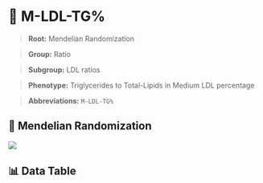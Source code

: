 # 🧪 M-LDL-TG%

> **Root:** Mendelian Randomization

> **Group:** Ratio  

> **Subgroup:** LDL ratios

> **Phenotype:** Triglycerides to Total-Lipids in Medium LDL percentage  

> **Abbreviations:** `M-LDL-TG%`

## 🧬 Mendelian Randomization  

<img src="/MR/Figures/Inverse/MhengxianLDLhengxianTGbaifenhao.png"/>


## 📊 Data Table


<CsvTableMRI src="/public/MR/Data/Inverse/MhengxianLDLhengxianTGbaifenhao.csv"/>
